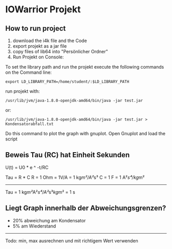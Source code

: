 
# IOWarrior Projekt

## How to run project

1. download the i4k file and the Code
2. export projekt as a jar file
3. copy files of lib64 into "Persönlicher Ordner"
4. Run Projekt on Console:

To set the library path and run the projekt execute the following commands on the Command line:

```
export LD_LIBRARY_PATH=/home/student/:$LD_LIBRARY_PATH
```

run projekt with:

```
/usr/lib/jvm/java-1.8.0-openjdk-amd64/bin/java -jar test.jar
```

or:

```
/usr/lib/jvm/java-1.8.0-openjdk-amd64/bin/java -jar test.jar > Kondensatorabfall.txt
```

Do this command to plot the graph with gnuplot.
Open Gnuplot and load the script


## Beweis Tau (RC) hat Einheit Sekunden

U(t) = U0 * e ^ -t/RC

Tau = R * C
R = 1 Ohm = 1V/A = 1 kg*m²/A²*s³
C = 1 F = 1 A²*s⁴/kg*m²

---
Tau = 1 kg*m²*A²*s⁴/A²*s³*kg*m² = 1 s


## Liegt Graph innerhalb der Abweichungsgrenzen?

- 20% abweichung am Kondensator
- 5% am Wiederstand
---
Todo: min, max ausrechnen und mit richtigem Wert verwenden

